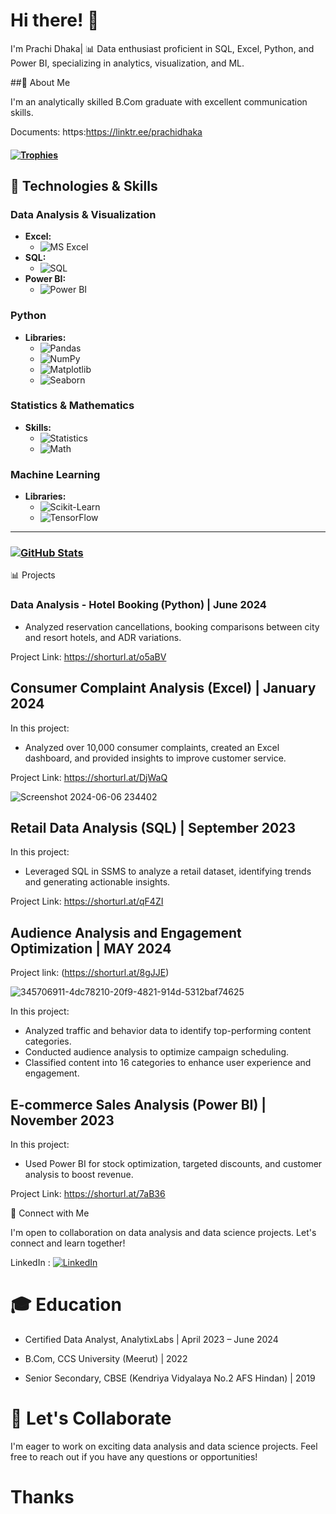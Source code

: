 #  Hi there! 👋

I'm Prachi Dhaka| 📊 Data enthusiast proficient in SQL, Excel, Python, and Power BI, specializing in analytics, visualization, and ML.

##🌱 About Me

I'm an analytically skilled B.Com graduate with excellent communication skills.

Documents: https:https://linktr.ee/prachidhaka

#### [![Trophies](https://github-profile-trophy.vercel.app/?username=prachidhaka&theme=flat)](https://github.com/ryo-ma/github-profile-trophy)

## 🚀 Technologies & Skills

### Data Analysis & Visualization

- **Excel:**
  - ![MS Excel](https://img.shields.io/badge/MS%20Excel-Data%20Analysis-green?style=for-the-badge&logo=microsoftexcel&logoColor=white)
- **SQL:**
  - ![SQL](https://img.shields.io/badge/SQL-MySQL-blue?style=for-the-badge&logo=mysql&logoColor=white)
- **Power BI:**
  - ![Power BI](https://img.shields.io/badge/Power%20BI-Visual%20Analytics-orange?style=for-the-badge&logo=powerbi&logoColor=black)

### Python

- **Libraries:**
  - ![Pandas](https://img.shields.io/badge/Pandas-Data%20Manipulation-green?style=for-the-badge&logo=pandas&logoColor=white)
  - ![NumPy](https://img.shields.io/badge/NumPy-Scientific%20Computing-blue?style=for-the-badge&logo=numpy&logoColor=white)
  - ![Matplotlib](https://img.shields.io/badge/Matplotlib-Data%20Visualization-red?style=for-the-badge&logo=plotly&logoColor=white)
  - ![Seaborn](https://img.shields.io/badge/Seaborn-Statistical%20Plots-lightblue?style=for-the-badge&logo=plotly&logoColor=white)

### Statistics & Mathematics

- **Skills:**
  - ![Statistics](https://img.shields.io/badge/Statistics-Basic%20Analysis-lightgrey?style=for-the-badge)
  - ![Math](https://img.shields.io/badge/Math-Probability%20%7C%20Linear%20Algebra-blueviolet?style=for-the-badge)

### Machine Learning

- **Libraries:**
  - ![Scikit-Learn](https://img.shields.io/badge/Scikit--Learn-Modeling%20%7C%20Algorithms-orange?style=for-the-badge&logo=scikitlearn&logoColor=white)
  - ![TensorFlow](https://img.shields.io/badge/TensorFlow-Deep%20Learning-orange?style=for-the-badge&logo=tensorflow&logoColor=white)

---


### [![GitHub Stats](https://github-readme-stats.vercel.app/api?username=prachidhaka&show_icons=true&theme=tokyonight)](https://github.com/prachidhaka)


📊 Projects

### Data Analysis - Hotel Booking (Python) | June 2024

- Analyzed reservation cancellations, booking comparisons between city and resort hotels, and ADR variations.

Project Link: https://shorturl.at/o5aBV

## Consumer Complaint Analysis (Excel) | January 2024

In this project:
- Analyzed over 10,000 consumer complaints, created an Excel dashboard, and provided insights to improve customer service.

Project Link: https://shorturl.at/DjWaQ

![Screenshot 2024-06-06 234402](https://github.com/prachidhaka/prachidhaka/assets/100430962/b5fd13b6-da63-47ea-a35b-b5907ff7d216)


## Retail Data Analysis (SQL) | September 2023

In this project:
- Leveraged SQL in SSMS to analyze a retail dataset, identifying trends and generating actionable insights.

Project Link: https://shorturl.at/qF4ZI

## Audience Analysis and Engagement Optimization | MAY 2024

Project link: (https://shorturl.at/8gJJE)

![345706911-4dc78210-20f9-4821-914d-5312baf74625](https://github.com/prachidhaka/prachidhaka/assets/100430962/a5ce487f-ef7e-4ee6-97f7-8d3e14871ba3)


In this project:
- Analyzed traffic and behavior data to identify top-performing content categories.
- Conducted audience analysis to optimize campaign scheduling.
- Classified content into 16 categories to enhance user experience and engagement.

## E-commerce Sales Analysis (Power BI) | November 2023

In this project:
- Used Power BI for stock optimization, targeted discounts, and customer analysis to boost revenue.

Project Link: https://shorturl.at/7aB36

👯 Connect with Me

I'm open to collaboration on data analysis and data science projects. Let's connect and learn together!

LinkedIn : [![LinkedIn](https://img.shields.io/badge/LinkedIn-0077B5?style=for-the-badge&logo=linkedin&logoColor=white)](https://www.linkedin.com/in/prachi-dhaka-8921a81b2/)

# 🎓 Education

- Certified Data Analyst, AnalytixLabs | April 2023 – June 2024

- B.Com, CCS University (Meerut) | 2022
  
- Senior Secondary, CBSE (Kendriya Vidyalaya No.2 AFS Hindan) | 2019



# 🤝 Let's Collaborate

I'm eager to work on exciting data analysis and data science projects. Feel free to reach out if you have any questions or opportunities!


# Thanks 

